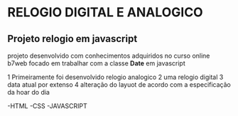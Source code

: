 # RELOGIO DIGITAL E ANALOGICO

## Projeto relogio em javascript

projeto desenvolvido com conhecimentos adquiridos no curso online  b7web focado em trabalhar com a classe  **Date**  em javascript

1  Primeiramente foi desenvolvido relogio analogico 
2 uma relogio digital 
3 data atual por extenso 
4 alteração do layuot de acordo com a especificação da hoar do dia

-HTML 
-CSS
-JAVASCRIPT
